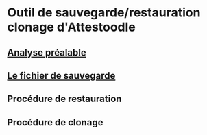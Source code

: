 # Outil de sauvegarde/restauration clonage d'Attestoodle #

## [Analyse préalable](analyse.md)

## [Le fichier de sauvegarde](fichier.md)

## Procédure de restauration ##
## Procédure de clonage ##
